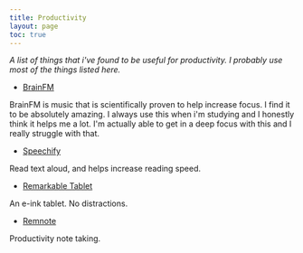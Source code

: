 ```yaml
---
title: Productivity
layout: page
toc: true
---
```


*A list of things that i've found to be useful for productivity. I probably use most of the things listed here.*


- [BrainFM](https://brain.fm)

BrainFM is music that is scientifically proven to help increase focus. I find it to be absolutely amazing. I always use this when i'm studying and I honestly think it helps me a lot. I'm actually able to get in a deep focus with this and I really struggle with that.

- [Speechify](https://speechify.com)

Read text aloud, and helps increase reading speed.

- [Remarkable Tablet](https://remarkable.com)

An e-ink tablet. No distractions.

- [Remnote](https://remnote.com)

Productivity note taking.